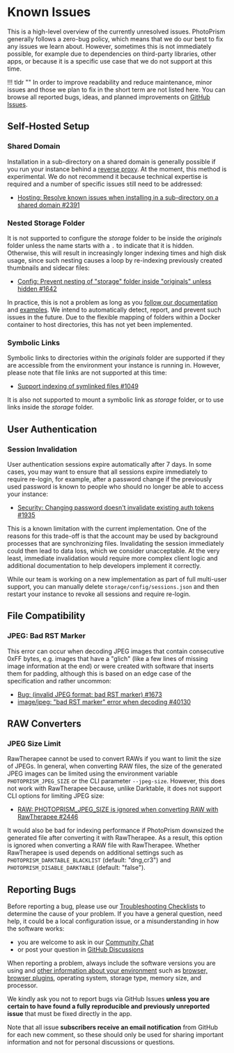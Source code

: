 # Known Issues

This is a high-level overview of the currently unresolved issues. PhotoPrism generally follows a zero-bug policy, which means that we do our best to fix any issues we learn about. However, sometimes this is not immediately possible, for example due to dependencies on third-party libraries, other apps, or because it is a specific use case that we do not support at this time.

!!! tldr ""
    In order to improve readability and reduce maintenance, minor issues and those we plan to fix in the short term are not listed here. You can browse all reported bugs, ideas, and planned improvements on [GitHub Issues](https://github.com/photoprism/photoprism/issues).

## Self-Hosted Setup

### Shared Domain

Installation in a sub-directory on a shared domain is generally possible if you run your instance behind a [reverse proxy](getting-started/proxies/traefik.md). At the moment, this method is experimental. We do not recommend it because technical expertise is required and a number of specific issues still need to be addressed:

- [Hosting: Resolve known issues when installing in a sub-directory on a shared domain #2391](https://github.com/photoprism/photoprism/issues/2391)

### Nested Storage Folder

It is not supported to configure the *storage* folder to be inside the *originals* folder unless the name starts with a `.` to indicate that it is hidden. Otherwise, this will result in increasingly longer indexing times and high disk usage, since such nesting causes a loop by re-indexing previously created thumbnails and sidecar files:

- [Config: Prevent nesting of "storage" folder inside "originals" unless hidden #1642](https://github.com/photoprism/photoprism/issues/1642)

In practice, this is not a problem as long as you [follow our documentation](getting-started/docker-compose.md#photoprismstorage) and [examples](https://dl.photoprism.app/docker/). We intend to automatically detect, report, and prevent such issues in the future. Due to the flexible mapping of folders within a Docker container to host directories, this has not yet been implemented.

### Symbolic Links

Symbolic links to directories within the *originals* folder are supported if they are accessible from the environment your instance is running in. However, please note that file links are not supported at this time:

- [Support indexing of symlinked files #1049](https://github.com/photoprism/photoprism/issues/1049)

It is also not supported to mount a symbolic link as *storage* folder, or to use links inside the *storage* folder.

## User Authentication

### Session Invalidation

User authentication sessions expire automatically after 7 days. In some cases, you may want to ensure that all sessions expire immediately to require re-login, for example, after a password change if the previously used password is known to people who should no longer be able to access your instance:

- [Security: Changing password doesn't invalidate existing auth tokens #1935](https://github.com/photoprism/photoprism/issues/1935)

This is a known limitation with the current implementation. One of the reasons for this trade-off is that the account may be used by background processes that are synchronizing files. Invalidating the session immediately could then lead to data loss, which we consider unacceptable. At the very least, immediate invalidation would require more complex client logic and additional documentation to help developers implement it correctly.

While our team is working on a new implementation as part of full multi-user support, you can manually delete `storage/config/sessions.json` and then restart your instance to revoke all sessions and require re-login.

## File Compatibility

### JPEG: Bad RST Marker

This error can occur when decoding JPEG images that contain consecutive 0xFF bytes, e.g. images that have a "glich" (like a few lines of missing image information at the end) or were created with software that inserts them for padding, although this is based on an edge case of the specification and rather uncommon:

- [Bug: (invalid JPEG format: bad RST marker) #1673](https://github.com/photoprism/photoprism/issues/1673)
- [image/jpeg: "bad RST marker" error when decoding #40130](https://github.com/golang/go/issues/40130)

## RAW Converters

### JPEG Size Limit

RawTherapee cannot be used to convert RAWs if you want to limit the size of JPEGs. In general, when converting RAW files, the size of the generated JPEG images can be limited using the environment variable `PHOTOPRISM_JPEG_SIZE` or the CLI parameter `--jpeg-size`. However, this does not work with RawTherapee because, unlike Darktable, it does not support CLI options for limiting JPEG size:

- [RAW: PHOTOPRISM_JPEG_SIZE is ignored when converting RAW with RawTherapee #2446](https://github.com/photoprism/photoprism/issues/2446)

It would also be bad for indexing performance if PhotoPrism downsized the generated file after converting it with RawTherapee. As a result, this option is ignored when converting a RAW file with RawTherapee. Whether RawTherapee is used depends on additional settings such as `PHOTOPRISM_DARKTABLE_BLACKLIST` (default: "dng,cr3") and `PHOTOPRISM_DISABLE_DARKTABLE` (default: "false").

## Reporting Bugs ##

Before reporting a bug, please use our [Troubleshooting Checklists](getting-started/troubleshooting/index.md)
to determine the cause of your problem. If you have a general question, need help, it could be a local configuration
issue, or a misunderstanding in how the software works:

- you are welcome to ask in our [Community Chat](https://link.photoprism.app/chat)
- or post your question in [GitHub Discussions](https://link.photoprism.app/discussions)

When reporting a problem, always include the software versions you are using and [other information about your environment](https://photoprism.app/kb/reporting-bugs)
such as [browser, browser plugins](getting-started/troubleshooting/browsers.md), operating system, storage type,
memory size, and processor.

We kindly ask you not to report bugs via GitHub Issues **unless you are certain to have found a fully reproducible and previously unreported issue** that must be fixed directly in the app.

Note that all issue **subscribers receive an email notification** from GitHub for each new comment, so these should only be used for sharing important information and not for personal discussions or questions.
